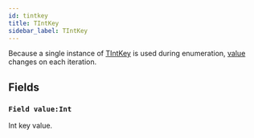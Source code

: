 ```yaml
---
id: tintkey
title: TIntKey
sidebar_label: TIntKey
---
```



Because a single instance of [TIntKey](../../../brl/brl.map/tintkey) is used during enumeration, [value](../../../brl/brl.map/TIntKey/#field-value-int) changes on each iteration.


## Fields

### `Field value:Int`

Int key value.


